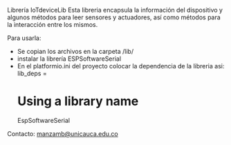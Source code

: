 Librería IoTdeviceLib
Esta libreria encapsula la información del dispositivo y algunos métodos para leer sensores y actuadores, así como métodos para la interacción entre los mismos.

Para usarla: 
- Se copian los archivos en la carpeta /lib/
- instalar la librería ESPSoftwareSerial
- En el platformio.ini del proyecto colocar la dependencia de la libreria asi:
lib_deps =
  # Using a library name
  EspSoftwareSerial

Contacto:
 manzamb@unicauca.edu.co  